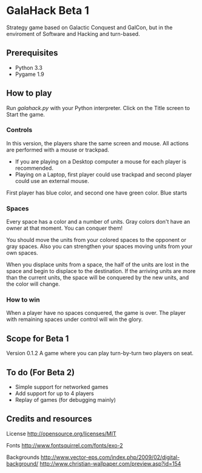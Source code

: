 # GalaHack Beta 1
Strategy game based on Galactic Conquest and GalCon, but in the enviroment of Software and Hacking and turn-based.

## Prerequisites
- Python 3.3
- Pygame 1.9

## How to play
Run *galahack.py* with your Python interpreter.
Click on the Title screen to Start the game.

### Controls
In this version, the players share the same screen and mouse.
All actions are performed with a mouse or trackpad.

- If you are playing on a Desktop computer a mouse for each player is recommended.
- Playing on a Laptop, first player could use trackpad and second player could use an external mouse.

First player has blue color, and second one have green color. Blue starts

### Spaces
Every space has a color and a number of units.
Gray colors don't have an owner at that moment. You can conquer them!

You should move the units from your colored spaces to the opponent or gray spaces. Also you can strengthen your spaces moving units from your own spaces.

When you displace units from a space, the half of the units are lost in the space and begin to displace to the destination.
If the arriving units are more than the current units, the space will be conquered by the new units, and the color will change.

### How to win
When a player have no spaces conquered, the game is over.
The player with remaining spaces under control will win the glory.

## Scope for Beta 1
Version 0.1.2
A game where you can play turn-by-turn two players on seat.

## To do (For Beta 2)
- Simple support for networked games
- Add support for up to 4 players
- Replay of games (for debugging mainly)

## Credits and resources
License
http://opensource.org/licenses/MIT

Fonts
http://www.fontsquirrel.com/fonts/exo-2

Backgrounds
http://www.vector-eps.com/index.php/2009/02/digital-background/
http://www.christian-wallpaper.com/preview.asp?id=154